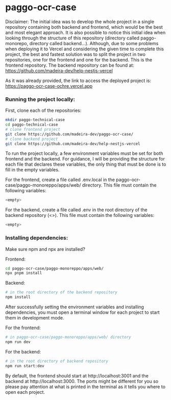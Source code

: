 # paggo-ocr-case

Disclaimer: The initial idea was to develop the whole project in a single repository containing both backend and frontend, which would be the best and most elegant approach. It is also possible to notice this initial idea when looking through the structure of this repository (directory called paggo-monorepo, directory called backend…). Although, due to some problems when deploying it to Vercel and considering the given time to complete this project, the best and fastest solution was to split the project in two repositories, one for the frontend and one for the backend. This is the frontend repository.
The backend repository can be found at: https://github.com/madeira-dev/help-nestjs-vercel

As it was already provided, the link to access the deployed project is: https://paggo-ocr-case-ochre.vercel.app

### Running the project locally:

First, clone each of the repositories:
```bash
mkdir paggo-technical-case
cd paggo-technical-case
# clone frontend project
git clone https://github.com/madeira-dev/paggo-ocr-case/
# clone backend project
git clone https://github.com/madeira-dev/help-nestjs-vercel
```

To run the project locally, a few environment variables must be set for both frontend and the backend.
For guidance, I will be providing the structure for each file that declares these variables, the only thing that must be done is to fill in the empty variables.

For the frontend, create a file called .env.local in the paggo-ocr-case/paggo-monoreppo/apps/web/ directory.
This file must contain the following variables:
```bash
<empty>
```

For the backend, create a file called .env in the root directory of the backend repository (<>).
This file must contain the following variables:
```bash
<empty>
```

### Installing dependencies:
Make sure npm and npx are installed?

Frontend:
```bash
cd paggo-ocr-case/paggo-monoreppo/apps/web/
npx pnpm install
```

Backend:
```bash
# in the root directory of the backend repository
npm install
```

After successfully setting the environment variables and installing dependencies, you must open a terminal window for each project to start them in development mode.

For the frontend:
```bash
# in paggo-ocr-case/paggo-monoreppo/apps/web/ directory
npm run dev
```

For the backend:
```bash
# in the root directory of backend repository
npm run start:dev
```

By default, the frontend should start at http://localhost:3001 and the backend at http://localhost:3000. The ports might be different for you so please pay attention at what is printed in the terminal as it tells you where to open each project.
